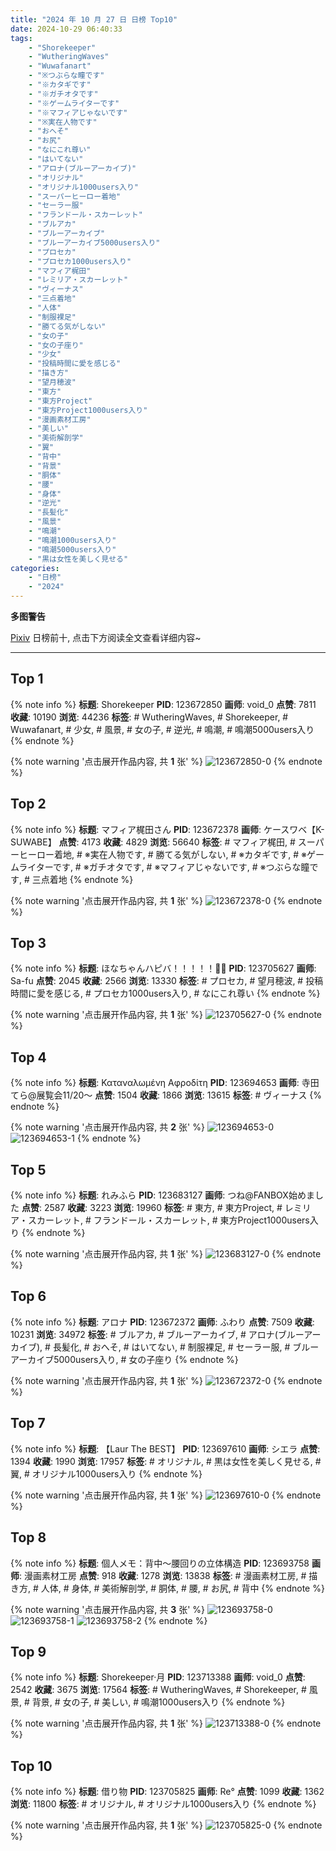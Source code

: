 ```yaml
---
title: "2024 年 10 月 27 日 日榜 Top10"
date: 2024-10-29 06:40:33
tags:
    - "Shorekeeper"
    - "WutheringWaves"
    - "Wuwafanart"
    - "※つぶらな瞳です"
    - "※カタギです"
    - "※ガチオタです"
    - "※ゲームライターです"
    - "※マフィアじゃないです"
    - "※実在人物です"
    - "おへそ"
    - "お尻"
    - "なにこれ尊い"
    - "はいてない"
    - "アロナ(ブルーアーカイブ)"
    - "オリジナル"
    - "オリジナル1000users入り"
    - "スーパーヒーロー着地"
    - "セーラー服"
    - "フランドール・スカーレット"
    - "ブルアカ"
    - "ブルーアーカイブ"
    - "ブルーアーカイブ5000users入り"
    - "プロセカ"
    - "プロセカ1000users入り"
    - "マフィア梶田"
    - "レミリア・スカーレット"
    - "ヴィーナス"
    - "三点着地"
    - "人体"
    - "制服裸足"
    - "勝てる気がしない"
    - "女の子"
    - "女の子座り"
    - "少女"
    - "投稿時間に愛を感じる"
    - "描き方"
    - "望月穂波"
    - "東方"
    - "東方Project"
    - "東方Project1000users入り"
    - "漫画素材工房"
    - "美しい"
    - "美術解剖学"
    - "翼"
    - "背中"
    - "背景"
    - "胴体"
    - "腰"
    - "身体"
    - "逆光"
    - "長髪化"
    - "風景"
    - "鳴潮"
    - "鳴潮1000users入り"
    - "鳴潮5000users入り"
    - "黒は女性を美しく見せる"
categories:
    - "日榜"
    - "2024"
---
```


<i class="fa fa-triangle-exclamation"></i>**多图警告**<i class="fa fa-triangle-exclamation"></i>

[Pixiv](https://www.pixiv.net/) 日榜前十, 点击下方阅读全文查看详细内容~

<!-- more -->

---

## Top 1

{% note info %}
**标题**: Shorekeeper
**PID**: 123672850 **画师**: void_0
**点赞**: 7811 **收藏**: 10190 **浏览**: 44236
**标签**: # WutheringWaves, # Shorekeeper, # Wuwafanart, # 少女, # 風景, # 女の子, # 逆光, # 鳴潮, # 鳴潮5000users入り
{% endnote %}

{% note warning '点击展开作品内容, 共 **1** 张' %}
![123672850-0](https://i.pixiv.re/img-original/img/2024/10/26/00/05/27/123672850_p0.jpg)
{% endnote %}

## Top 2

{% note info %}
**标题**: マフィア梶田さん
**PID**: 123672378 **画师**: ケースワベ【K-SUWABE】
**点赞**: 4173 **收藏**: 4829 **浏览**: 56640
**标签**: # マフィア梶田, # スーパーヒーロー着地, # ※実在人物です, # 勝てる気がしない, # ※カタギです, # ※ゲームライターです, # ※ガチオタです, # ※マフィアじゃないです, # ※つぶらな瞳です, # 三点着地
{% endnote %}

{% note warning '点击展开作品内容, 共 **1** 张' %}
![123672378-0](https://i.pixiv.re/img-original/img/2024/10/26/00/00/33/123672378_p0.jpg)
{% endnote %}

## Top 3

{% note info %}
**标题**: ほなちゃんハピバ！！！！！🎂🎉
**PID**: 123705627 **画师**: Sa-fu
**点赞**: 2045 **收藏**: 2566 **浏览**: 13330
**标签**: # プロセカ, # 望月穂波, # 投稿時間に愛を感じる, # プロセカ1000users入り, # なにこれ尊い
{% endnote %}

{% note warning '点击展开作品内容, 共 **1** 张' %}
![123705627-0](https://i.pixiv.re/img-original/img/2024/10/27/00/00/04/123705627_p0.jpg)
{% endnote %}

## Top 4

{% note info %}
**标题**: Καταναλωμένη Αφροδίτη
**PID**: 123694653 **画师**: 寺田てら@展覧会11/20〜
**点赞**: 1504 **收藏**: 1866 **浏览**: 13615
**标签**: # ヴィーナス
{% endnote %}

{% note warning '点击展开作品内容, 共 **2** 张' %}
![123694653-0](https://i.pixiv.re/img-original/img/2024/10/26/18/44/50/123694653_p0.jpg)
![123694653-1](https://i.pixiv.re/img-original/img/2024/10/26/18/44/50/123694653_p1.jpg)
{% endnote %}

## Top 5

{% note info %}
**标题**: れみふら
**PID**: 123683127 **画师**: つね@FANBOX始めました
**点赞**: 2587 **收藏**: 3223 **浏览**: 19960
**标签**: # 東方, # 東方Project, # レミリア・スカーレット, # フランドール・スカーレット, # 東方Project1000users入り
{% endnote %}

{% note warning '点击展开作品内容, 共 **1** 张' %}
![123683127-0](https://i.pixiv.re/img-original/img/2024/10/26/09/58/04/123683127_p0.png)
{% endnote %}

## Top 6

{% note info %}
**标题**: アロナ
**PID**: 123672372 **画师**: ふわり
**点赞**: 7509 **收藏**: 10231 **浏览**: 34972
**标签**: # ブルアカ, # ブルーアーカイブ, # アロナ(ブルーアーカイブ), # 長髪化, # おへそ, # はいてない, # 制服裸足, # セーラー服, # ブルーアーカイブ5000users入り, # 女の子座り
{% endnote %}

{% note warning '点击展开作品内容, 共 **1** 张' %}
![123672372-0](https://i.pixiv.re/img-original/img/2024/10/26/00/00/33/123672372_p0.jpg)
{% endnote %}

## Top 7

{% note info %}
**标题**: 【Laur The BEST】
**PID**: 123697610 **画师**: シエラ
**点赞**: 1394 **收藏**: 1990 **浏览**: 17957
**标签**: # オリジナル, # 黒は女性を美しく見せる, # 翼, # オリジナル1000users入り
{% endnote %}

{% note warning '点击展开作品内容, 共 **1** 张' %}
![123697610-0](https://i.pixiv.re/img-original/img/2024/10/26/20/17/12/123697610_p0.jpg)
{% endnote %}

## Top 8

{% note info %}
**标题**: 個人メモ：背中～腰回りの立体構造
**PID**: 123693758 **画师**: 漫画素材工房
**点赞**: 918 **收藏**: 1278 **浏览**: 13838
**标签**: # 漫画素材工房, # 描き方, # 人体, # 身体, # 美術解剖学, # 胴体, # 腰, # お尻, # 背中
{% endnote %}

{% note warning '点击展开作品内容, 共 **3** 张' %}
![123693758-0](https://i.pixiv.re/img-original/img/2024/10/26/18/11/30/123693758_p0.jpg)
![123693758-1](https://i.pixiv.re/img-original/img/2024/10/26/18/11/30/123693758_p1.jpg)
![123693758-2](https://i.pixiv.re/img-original/img/2024/10/26/18/11/30/123693758_p2.jpg)
{% endnote %}

## Top 9

{% note info %}
**标题**: Shorekeeper·月
**PID**: 123713388 **画师**: void_0
**点赞**: 2542 **收藏**: 3675 **浏览**: 17564
**标签**: # WutheringWaves, # Shorekeeper, # 風景, # 背景, # 女の子, # 美しい, # 鳴潮1000users入り
{% endnote %}

{% note warning '点击展开作品内容, 共 **1** 张' %}
![123713388-0](https://i.pixiv.re/img-original/img/2024/10/27/06/08/20/123713388_p0.jpg)
{% endnote %}

## Top 10

{% note info %}
**标题**: 借り物
**PID**: 123705825 **画师**: Re°
**点赞**: 1099 **收藏**: 1362 **浏览**: 11800
**标签**: # オリジナル, # オリジナル1000users入り
{% endnote %}

{% note warning '点击展开作品内容, 共 **1** 张' %}
![123705825-0](https://i.pixiv.re/img-original/img/2024/10/27/00/00/57/123705825_p0.png)
{% endnote %}
